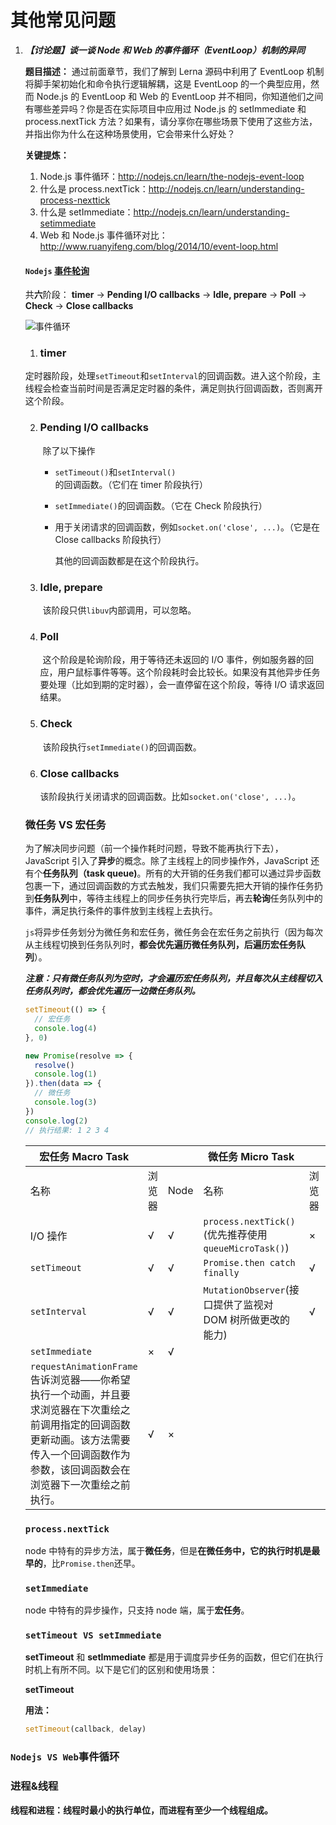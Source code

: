 # 其他常见问题

1. **_【讨论题】谈一谈 Node 和 Web 的事件循环（EventLoop）机制的异同_**

   **题目描述：**
   通过前面章节，我们了解到 Lerna 源码中利用了 EventLoop 机制将脚手架初始化和命令执行逻辑解耦，这是 EventLoop 的一个典型应用，然而 Node.js 的 EventLoop 和 Web 的 EventLoop 并不相同，你知道他们之间有哪些差异吗？你是否在实际项目中应用过 Node.js 的 setImmediate 和 process.nextTick 方法？如果有，请分享你在哪些场景下使用了这些方法，并指出你为什么在这种场景使用，它会带来什么好处？

   **关键提炼：**

   1. Node.js 事件循环：http://nodejs.cn/learn/the-nodejs-event-loop
   2. 什么是 process.nextTick：http://nodejs.cn/learn/understanding-process-nexttick
   3. 什么是 setImmediate：http://nodejs.cn/learn/understanding-setimmediate
   4. Web 和 Node.js 事件循环对比：http://www.ruanyifeng.com/blog/2014/10/event-loop.html

   #### `Nodejs` [事件轮询](https://nodejs.org/en/learn/asynchronous-work/event-loop-timers-and-nexttick#process-nexttick 'Nodejs Event Loop')

   共**六**阶段： **timer** -> **Pending I/O callbacks** -> **Idle, prepare** -> **Poll** -> **Check** -> **Close callbacks**

   ![事件循环](https://p3-juejin.byteimg.com/tos-cn-i-k3u1fbpfcp/b04e82718ead4bd09ee9b8aaaaa4b414~tplv-k3u1fbpfcp-zoom-in-crop-mark:1512:0:0:0.awebp)

   1. ### timer

   ​ 定时器阶段，处理`setTimeout`和`setInterval`的回调函数。进入这个阶段，主线程会检查当前时间是否满足定时器的条件，满足则执行回调函数，否则离开这个阶段。

   2. ### Pending I/O callbacks

      ​ 除了以下操作

      - `setTimeout()`和`setInterval()`的回调函数。（它们在 timer 阶段执行）

      - `setImmediate()`的回调函数。（它在 Check 阶段执行）

      - 用于关闭请求的回调函数，例如`socket.on('close', ...)`。（它是在 Close callbacks 阶段执行）

        其他的回调函数都是在这个阶段执行。

   3. ### Idle, prepare

      ​ 该阶段只供`libuv`内部调用，可以忽略。

   4. ### Poll

      ​ 这个阶段是轮询阶段，用于等待还未返回的 I/O 事件，例如服务器的回应，用户鼠标事件等等。这个阶段耗时会比较长。如果没有其他异步任务要处理（比如到期的定时器），会一直停留在这个阶段，等待 I/O 请求返回结果。

   5. ### Check

      ​ 该阶段执行`setImmediate()`的回调函数。

   6. ### Close callbacks

      ​ 该阶段执行关闭请求的回调函数。比如`socket.on('close', ...)`。

   ### 微任务 VS 宏任务

   ​ 为了解决同步问题（前一个操作耗时问题，导致不能再执行下去），JavaScript 引入了**异步**的概念。除了主线程上的同步操作外，JavaScript 还有个**任务队列（task queue)**。所有的大开销的任务我们都可以通过异步函数包裹一下，通过回调函数的方式去触发，我们只需要先把大开销的操作任务扔到**任务队列**中，等待主线程上的同步任务执行完毕后，再去**轮询**任务队列中的事件，满足执行条件的事件放到主线程上去执行。

   ​ `js`将异步任务划分为微任务和宏任务，微任务会在宏任务之前执行（因为每次从主线程切换到任务队列时，**都会优先遍历微任务队列，后遍历宏任务队列**）。

   ​ **_注意：只有微任务队列为空时，才会遍历宏任务队列，并且每次从主线程切入任务队列时，都会优先遍历一边微任务队列。_**

   ```js
   setTimeout(() => {
     // 宏任务
     console.log(4)
   }, 0)

   new Promise(resolve => {
     resolve()
     console.log(1)
   }).then(data => {
     // 微任务
     console.log(3)
   })
   console.log(2)
   // 执行结果: 1 2 3 4
   ```

   | 宏任务 Macro Task                                                                                                                                                                                 |        |      | 微任务 Micro Task                                         |        |      |
   | ------------------------------------------------------------------------------------------------------------------------------------------------------------------------------------------------- | ------ | ---- | --------------------------------------------------------- | ------ | ---- |
   | 名称                                                                                                                                                                                              | 浏览器 | Node | 名称                                                      | 浏览器 | Node |
   | I/O 操作                                                                                                                                                                                          | √      | √    | `process.nextTick()`(优先推荐使用`queueMicroTask()`)      | ×      | √    |
   | `setTimeout`                                                                                                                                                                                      | √      | √    | `Promise.then catch finally`                              | √      | √    |
   | `setInterval`                                                                                                                                                                                     | √      | √    | `MutationObserver`(接口提供了监视对 DOM 树所做更改的能力) | √      | ×    |
   | `setImmediate`                                                                                                                                                                                    | ×      | √    |                                                           |        |      |
   | `requestAnimationFrame`<br />告诉浏览器——你希望执行一个动画，并且要求浏览器在下次重绘之前调用指定的回调函数更新动画。该方法需要传入一个回调函数作为参数，该回调函数会在浏览器下一次重绘之前执行。 | √      | ×    |                                                           |        |      |

   ### `process.nextTick`

   node 中特有的异步方法，属于**微任务**，但是**在微任务中，它的执行时机是最早的**，比`Promise.then`还早。

   ### `setImmediate`

   node 中特有的异步操作，只支持 node 端，属于**宏任务**。

   ### `setTimeout VS setImmediate`

   **setTimeout** 和 **setImmediate** 都是用于调度异步任务的函数，但它们在执行时机上有所不同。以下是它们的区别和使用场景：

   **setTimeout**

   **用法：**

   ```js
   setTimeout(callback, delay)
   ```

### `Nodejs VS Web`事件循环

### 进程&线程

**线程和进程：线程时最小的执行单位，而进程有至少一个线程组成。**

